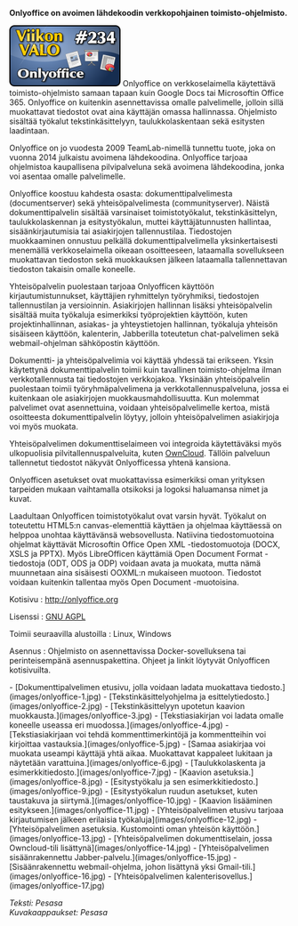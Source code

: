 <!--
Title: Onlyoffice
Week: 5x26
Number: 234
Date: 2015/07/14
Pageimage: valo234-onlyoffice.png
Tags: Linux,Windows,Toimisto,Tekstinkäsittely,Taulukkolaskenta,Esitys
-->

**Onlyoffice on avoimen lähdekoodin verkkopohjainen toimisto-ohjelmisto.**

![](images/valo234-onlyoffice.png "fig:valo234-onlyoffice.png")
Onlyoffice on verkkoselaimella käytettävä toimisto-ohjelmisto samaan tapaan kuin Google Docs tai Microsoftin Office 365. Onlyoffice on kuitenkin asennettavissa omalle palvelimelle, jolloin sillä muokattavat tiedostot ovat aina käyttäjän omassa hallinnassa. Ohjelmisto sisältää työkalut tekstinkäsittelyyn, taulukkolaskentaan sekä esitysten laadintaan.

Onlyoffice on jo vuodesta 2009 TeamLab-nimellä tunnettu tuote, joka on vuonna 2014 julkaistu avoimena lähdekoodina. Onlyoffice tarjoaa ohjelmistoa kaupallisena pilvipalveluna sekä avoimena lähdekoodina, jonka voi asentaa omalle palvelimelle.

Onlyoffice koostuu kahdesta osasta: dokumenttipalvelimesta (documentserver) sekä yhteisöpalvelimesta (communityserver). Näistä dokumenttipalvelin sisältää varsinaiset toimistotyökalut, tekstinkäsittelyn, taulukkolaskennan ja esitystyökalun, muttei käyttäjätunnusten hallintaa, sisäänkirjautumisia tai asiakirjojen tallennustilaa. Tiedostojen muokkaaminen onnustuu pelkällä dokumenttipalvelimella yksinkertaisesti menemällä verkkoselaimella oikeaan osoitteeseen, lataamalla sovellukseen muokattavan tiedoston sekä muokkauksen jälkeen lataamalla tallennettavan tiedoston takaisin omalle koneelle.

Yhteisöpalvelin puolestaan tarjoaa Onlyofficen käyttöön kirjautumistunnukset, käyttäjien ryhmittelyn työryhmiksi, tiedostojen tallennustilan ja versioinnin. Asiakirjojen hallinnan lisäksi yhteisöpalvelin sisältää muita työkaluja esimerkiksi työprojektien käyttöön, kuten projektinhallinnan, asiakas- ja yhteystietojen hallinnan, työkaluja yhteisön sisäiseen käyttöön, kalenterin, Jabberilla toteutetun chat-palvelimen sekä webmail-ohjelman sähköpostin käyttöön.

Dokumentti- ja yhteisöpalvelimia voi käyttää yhdessä tai erikseen. Yksin käytettynä dokumenttipalvelin toimii kuin tavallinen toimisto-ohjelma ilman verkkotallennusta tai tiedostojen verkkojakoa. Yksinään yhteisöpalvelin puolestaan toimii työryhmäpalvelimena ja verkkotallennuspalveluna, jossa ei kuitenkaan ole asiakirjojen muokkausmahdollisuutta. Kun molemmat palvelimet ovat asennettuina, voidaan yhteisöpalvelimelle kertoa, mistä osoitteesta dokumenttipalvelin löytyy, jolloin yhteisöpalvelimen asiakirjoja voi myös muokata.

Yhteisöpalvelimen dokumenttiselaimeen voi integroida käytettäväksi myös ulkopuolisia pilvitallennuspalveluita, kuten [OwnCloud](OwnCloud). Tällöin palveluun tallennetut tiedostot näkyvät Onlyofficessa yhtenä kansiona.

Onlyofficen asetukset ovat muokattavissa esimerkiksi oman yrityksen tarpeiden mukaan vaihtamalla otsikoksi ja logoksi haluamansa nimet ja kuvat.

Laadultaan Onlyofficen toimistotyökalut ovat varsin hyvät. Työkalut on toteutettu HTML5:n canvas-elementtiä käyttäen ja ohjelmaa käyttäessä on helppoa unohtaa käyttävänsä websovellusta. Natiivina tiedostomuotoina ohjelmat käyttävät Microsoftin Office Open XML -tiedostomuotoja (DOCX, XSLS ja PPTX). Myös LibreOfficen käyttämiä Open Document Format -tiedostoja (ODT, ODS ja ODP) voidaan avata ja muokata, mutta nämä muunnetaan aina sisäisesti OOXML:n mukaiseen muotoon. Tiedostot voidaan kuitenkin tallentaa myös Open Document -muotoisina.

Kotisivu
:   <http://onlyoffice.org>

Lisenssi
:   [GNU AGPL](https://www.gnu.org/licenses/agpl-3.0.html)

Toimii seuraavilla alustoilla
:   Linux, Windows

Asennus
:   Ohjelmisto on asennettavissa Docker-sovelluksena tai perinteisempänä asennuspakettina. Ohjeet ja linkit löytyvät Onlyofficen kotisivuilta.

<div class="psgallery" markdown="1">
-   [Dokumenttipalvelimen etusivu, jolla voidaan ladata muokattava tiedosto.](images/onlyoffice-1.jpg)
-   [Tekstinkäsittelyohjelma ja esittelytiedosto.](images/onlyoffice-2.jpg)
-   [Tekstinkäsittelyyn upotetun kaavion muokkausta.](images/onlyoffice-3.jpg)
-   [Tekstiasiakirjan voi ladata omalle koneelle useassa eri muodossa.](images/onlyoffice-4.jpg)
-   [Tekstiasiakirjaan voi tehdä kommenttimerkintöjä ja kommentteihin voi kirjoittaa vastauksia.](images/onlyoffice-5.jpg)
-   [Samaa asiakirjaa voi muokata useampi käyttäjä yhtä aikaa. Muokattavat kappaleet lukitaan ja näytetään varattuina.](images/onlyoffice-6.jpg)
-   [Taulukkolaskenta ja esimerkkitiedosto.](images/onlyoffice-7.jpg)
-   [Kaavion asetuksia.](images/onlyoffice-8.jpg)
-   [Esitystyökalu ja sen esimerkkitiedosto.](images/onlyoffice-9.jpg)
-   [Esitystyökalun ruudun asetukset, kuten taustakuva ja siirtymä.](images/onlyoffice-10.jpg)
-   [Kaavion lisääminen esitykseen.](images/onlyoffice-11.jpg)
-   [Yhteisöpalvelimen etusivu tarjoaa kirjautumisen jälkeen erilaisia työkaluja](images/onlyoffice-12.jpg)
-   [Yhteisöpalvelimen asetuksia. Kustomointi oman yhteisön käyttöön.](images/onlyoffice-13.jpg)
-   [Yhteisöpalvelimen dokumenttiselain, jossa Owncloud-tili lisättynä](images/onlyoffice-14.jpg)
-   [Yhteisöpalvelimen sisäänrakennettu Jabber-palvelu.](images/onlyoffice-15.jpg)
-   [Sisäänrakennettu webmail-ohjelma, johon lisättynä yksi Gmail-tili.](images/onlyoffice-16.jpg)
-   [Yhteisöpalvelimen kalenterisovellus.](images/onlyoffice-17.jpg)
</div>

*Teksti: Pesasa* <br />
*Kuvakaappaukset: Pesasa*

